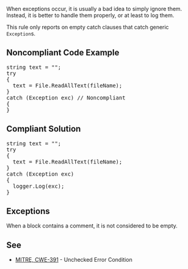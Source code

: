 When exceptions occur, it is usually a bad idea to simply ignore them. Instead, it is better to handle them properly, or at least to log them.

This rule only reports on empty catch clauses that catch generic `Exception`s.

## Noncompliant Code Example

<pre>
string text = "";
try
{
  text = File.ReadAllText(fileName);
}
catch (Exception exc) // Noncompliant
{
}
</pre>

## Compliant Solution

<pre>
string text = "";
try
{
  text = File.ReadAllText(fileName);
}
catch (Exception exc)
{
  logger.Log(exc);
}
</pre>

## Exceptions

When a block contains a comment, it is not considered to be empty.

## See

*   [MITRE, CWE-391](http://cwe.mitre.org/data/definitions/391.html) - Unchecked Error Condition